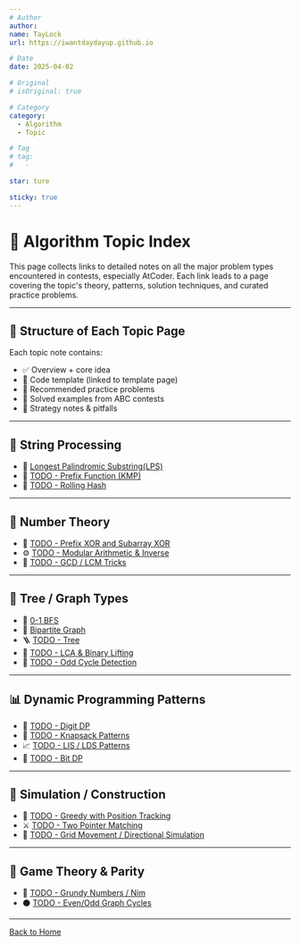 ```yaml
---
# Author
author:
name: TayLock
url: https://iwantdaydayup.github.io

# Date
date: 2025-04-02

# Original
# isOriginal: true

# Category
category:
  - Algorithm
  - Topic

# Tag
# tag:
#   -

star: ture

sticky: true
---
```


# 🧩 Algorithm Topic Index

This page collects links to detailed notes on all the major problem types encountered in contests, especially AtCoder. Each link leads to a page covering the topic's theory, patterns, solution techniques, and curated practice problems.

---

## 📝 Structure of Each Topic Page

Each topic note contains:

- ✅ Overview + core idea
- 📘 Code template (linked to template page)
- 🚀 Recommended practice problems
- 🔁 Solved examples from ABC contests
- 🧠 Strategy notes & pitfalls

---

## 🔡 String Processing

- 🔁 [Longest Palindromic Substring(LPS)](./Longest%20Palindromic%20Substring.md)
- 📍 [TODO - Prefix Function (KMP)](./kmp-prefix-function.md)
- 🧩 [TODO - Rolling Hash](./rolling-hash.md)

---

## 🧮 Number Theory

- 🧠 [TODO - Prefix XOR and Subarray XOR](./prefix-xor.md)
- ⚙️ [TODO - Modular Arithmetic & Inverse](./modular-inverse.md)
- 🔢 [TODO - GCD / LCM Tricks](./gcd-lcm.md)

---

## 🌲 Tree / Graph Types

- 🎯 [0-1 BFS](./0-1%20BFS.md)
- 📌 [Bipartite Graph](./Bipartite%20graph.md)
- 🪜 [TODO - Tree](./Tree.md)
- 🔗 [TODO - LCA & Binary Lifting](./lca.md)
- 🧠 [TODO - Odd Cycle Detection](./odd-cycle.md)

---

## 📊 Dynamic Programming Patterns

- 🎯 [TODO - Digit DP](./digit-dp.md)
- 🎒 [TODO - Knapsack Patterns](./knapsack.md)
- 📈 [TODO - LIS / LDS Patterns](./lis.md)
- 🧠 [TODO - Bit DP](./bit-dp.md)

---

## 🧰 Simulation / Construction

- 🧪 [TODO - Greedy with Position Tracking](./greedy-swap.md)
- ⚔️ [TODO - Two Pointer Matching](./two-pointers.md)
- 🔧 [TODO - Grid Movement / Directional Simulation](./grid-move.md)

---

## 🧪 Game Theory & Parity

- 🎲 [TODO - Grundy Numbers / Nim](./grundy.md)
- ⚫ [TODO - Even/Odd Graph Cycles](./parity-cycle.md)

---

[Back to Home](../../../README.md)
